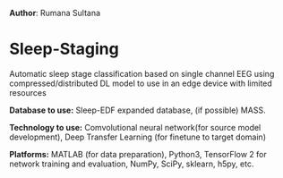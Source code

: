 **Author**: Rumana Sultana
# Sleep-Staging
Automatic sleep stage classification based on single channel EEG using compressed/distributed DL model to use in an edge device with limited resources

**Database to use:** Sleep-EDF expanded database, (if possible) MASS.

**Technology to use:**  Comvolutional neural network(for source model development), 
                        Deep Transfer Learning (for finetune to target domain)

**Platforms:** MATLAB (for data preparation), Python3, TensorFlow 2 for network training and evaluation, NumPy, SciPy, sklearn, h5py, etc. 
